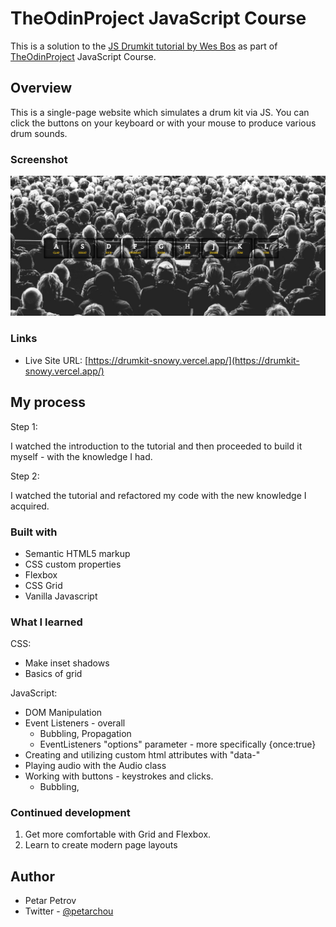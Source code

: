 # TheOdinProject JavaScript Course

This is a solution to the [JS Drumkit tutorial by Wes Bos](https://www.frontendmentor.io/challenges/qr-code-component-iux_sIO_H) as part of [TheOdinProject](https://www.theodinproject.com) JavaScript Course.

## Overview

This is a single-page website which simulates a drum kit via JS. You can click the buttons on your keyboard or with your mouse to produce various drum sounds.

### Screenshot

![](readme_extras/Screenshot_7.jpg)


### Links

- Live Site URL: [https://drumkit-snowy.vercel.app/](https://drumkit-snowy.vercel.app/)

## My process

Step 1:

I watched the introduction to the tutorial and then proceeded to build it myself - with the knowledge I had.

Step 2:

I watched the tutorial and refactored my code with the new knowledge I acquired. 

### Built with

- Semantic HTML5 markup
- CSS custom properties
- Flexbox
- CSS Grid
- Vanilla Javascript


### What I learned

CSS:

* Make inset shadows
* Basics of grid

JavaScript:

* DOM Manipulation
* Event Listeners - overall
  * Bubbling, Propagation
  * EventListeners "options" parameter - more  specifically {once:true}
* Creating  and utilizing custom html attributes with "data-"
* Playing audio with the Audio class
* Working with buttons - keystrokes and clicks. 
  * Bubbling,

### Continued development

1. Get more comfortable with Grid and Flexbox.
2. Learn to create modern page layouts

## Author

- Petar Petrov
- Twitter - [@petarchou](https://twitter.com/petarchou)

